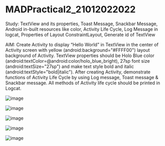 # MADPractical2_21012022022

Study: TextView and its properties, Toast Message, Snackbar Message, Android in-built resources like color, Activity Life Cycle, Log Message in logcat, Properties of Layout ConstraintLayout, Generate id of TextView

AIM: Create Activity to display “Hello World” in TextView in the center of Activity screen with yellow (android:background="#FFFF00") layout background of Activity. TextView properties should be Holo Blue color (android:textColor=@android:color/holo_blue_bright), 27sp font size (android:textSize="27sp") and make text style bold and italic (android:textStyle="bold|italic"). After creating Activity, demonstrate functions of Activity Life Cycle by using Log message, Toast message & Snackbar message. All methods of Activity life cycle should be printed in Logcat.

![image](https://user-images.githubusercontent.com/110646988/187018338-3fa04d6a-dc34-47d5-842a-7c4b7aff9c86.png)

![image](https://user-images.githubusercontent.com/110646988/187018076-f06013a2-2b23-42e1-941d-4398ec992f13.png)

![image](https://user-images.githubusercontent.com/110646988/187018079-b67361cb-bcd8-4fa4-aaf4-ac160421b1e0.png)

![image](https://user-images.githubusercontent.com/110646988/187018084-83ff3c0f-97ce-4388-81a9-7928ba9c0a12.png)

![image](https://user-images.githubusercontent.com/110646988/187018090-3502e44f-387a-4a4e-a1dd-b1f484139f2d.png)
